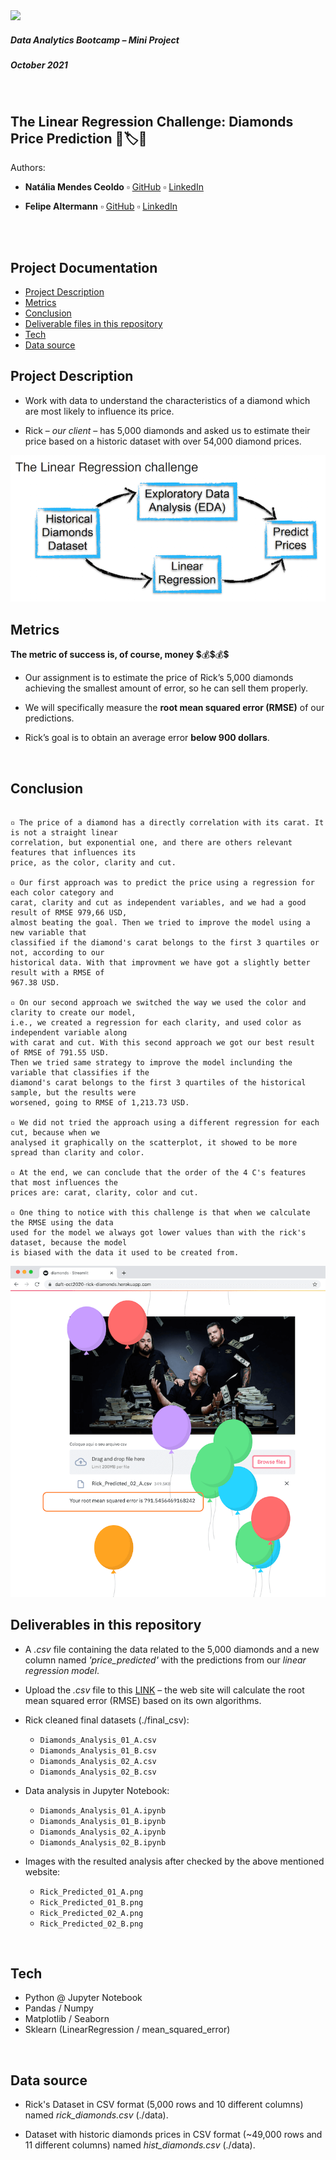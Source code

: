 <img src="https://bit.ly/2VnXWr2" width="60">

##### *Data Analytics Bootcamp* – Mini Project
##### October 2021

<br>

## The Linear Regression Challenge: Diamonds Price Prediction 💎🏷🤑

Authors:

* **Natália Mendes Ceoldo** ▫︎ [GitHub](https://github.com/natmceoldo) ▫︎ [LinkedIn](https://www.linkedin.com/in/natmceoldo/)

* **Felipe Altermann** ▫︎ [GitHub](https://github.com/fealt) ▫︎ [LinkedIn](https://www.linkedin.com/in/felipealtermann/)

<br>

<br>

## Project Documentation
- [Project Description](#project-description)
- [Metrics](#metrics)
- [Conclusion](#conclusion)
- [Deliverable files in this repository](#deliverables)
- [Tech](#tech)
- [Data source](#data_source)


<a name="project-description"></a>

## Project Description

* Work with data to understand the characteristics of a diamond which are most likely to influence its price.

* Rick – *our client* – has 5,000 diamonds and asked us to estimate their price based on a historic dataset with over 54,000 diamond prices.

![img](./images/challenge_objectives.png)

<a name="metrics"></a>

## Metrics

**The metric of success is, of course, money** 💲💰💲💰💲

* Our assignment is to estimate the price of Rick’s 5,000 diamonds achieving the smallest amount of error, so he can sell them properly.

* We will specifically measure the **root mean squared error (RMSE)** of our predictions.

* Rick’s goal is to obtain an average error **below 900 dollars**.

<br>


<a name="conclusion"></a>

## Conclusion

```

▫️ The price of a diamond has a directly correlation with its carat. It is not a straight linear
correlation, but exponential one, and there are others relevant features that influences its
price, as the color, clarity and cut.

▫️ Our first approach was to predict the price using a regression for each color category and
carat, clarity and cut as independent variables, and we had a good result of RMSE 979,66 USD,
almost beating the goal. Then we tried to improve the model using a new variable that
classified if the diamond's carat belongs to the first 3 quartiles or not, according to our
historical data. With that improvment we have got a slightly better result with a RMSE of
967.38 USD.

▫️ On our second approach we switched the way we used the color and clarity to create our model,
i.e., we created a regression for each clarity, and used color as independent variable along
with carat and cut. With this second approach we got our best result of RMSE of 791.55 USD.
Then we tried same strategy to improve the model inclunding the variable that classifies if the
diamond's carat belongs to the first 3 quartiles of the historical sample, but the results were
worsened, going to RMSE of 1,213.73 USD.

▫️ We did not tried the approach using a different regression for each cut, because when we
analysed it graphically on the scatterplot, it showed to be more spread than clarity and color.

▫️ At the end, we can conclude that the order of the 4 C's features that most influences the
prices are: carat, clarity, color and cut.

▫️ One thing to notice with this challenge is that when we calculate the RMSE using the data
used for the model we always got lower values than with the rick's dataset, because the model
is biased with the data it used to be created from.

```

![img](./images/Rick_Predicted_02_A.png)

<a name="deliverables"></a>

## Deliverables in this repository

* A *.csv* file containing the data related to the 5,000 diamonds and a new column named *'price_predicted'* with the predictions from our *linear regression model*.
* Upload the *.csv* file to this [LINK](https://daft-oct2020-rick-diamonds.herokuapp.com/) – the web site will calculate the root mean squared error (RMSE) based on its own algorithms.

* Rick cleaned final datasets (./final_csv):
   - `Diamonds_Analysis_01_A.csv`
   - `Diamonds_Analysis_01_B.csv`
   - `Diamonds_Analysis_02_A.csv`
   - `Diamonds_Analysis_02_B.csv`

* Data analysis in Jupyter Notebook:
   - `Diamonds_Analysis_01_A.ipynb`
   - `Diamonds_Analysis_01_B.ipynb`
   - `Diamonds_Analysis_02_A.ipynb`
   - `Diamonds_Analysis_02_B.ipynb`

* Images with the resulted analysis after checked by the above mentioned website:
   - `Rick_Predicted_01_A.png`
   - `Rick_Predicted_01_B.png`
   - `Rick_Predicted_02_A.png`
   - `Rick_Predicted_02_B.png`

<br>


<a name="tech"></a>

## Tech

   - Python @ Jupyter Notebook
   - Pandas / Numpy
   - Matplotlib / Seaborn
   - Sklearn (LinearRegression / mean_squared_error)

<br>


<a name="data_source"></a>

## Data source

  - Rick's Dataset in CSV format (5,000 rows and 10 different columns) named *rick_diamonds.csv* (./data). 

  - Dataset with historic diamonds prices in CSV format (~49,000 rows and 11 different columns) named *hist_diamonds.csv* (./data).

<br>

<br>
